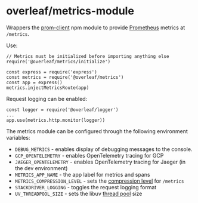 # overleaf/metrics-module

Wrappers the [prom-client](https://github.com/siimon/prom-client) npm module to provide [Prometheus](https://prometheus.io/) metrics at `/metrics`.

Use:

```
// Metrics must be initialized before importing anything else
require('@overleaf/metrics/initialize')

const express = require('express')
const metrics = require('@overleaf/metrics')
const app = express()
metrics.injectMetricsRoute(app)
```

Request logging can be enabled:

```
const logger = require('@overleaf/logger')
...
app.use(metrics.http.monitor(logger))
```

The metrics module can be configured through the following environment variables:

- `DEBUG_METRICS` - enables display of debugging messages to the console.
- `GCP_OPENTELEMETRY` - enables OpenTelemetry tracing for GCP
- `JAEGER_OPENTELEMETRY` - enables OpenTelemetry tracing for Jaeger (in the dev environment)
- `METRICS_APP_NAME` - the app label for metrics and spans
- `METRICS_COMPRESSION_LEVEL` - sets the [compression level](https://www.npmjs.com/package/compression#level) for `/metrics`
- `STACKDRIVER_LOGGING` - toggles the request logging format
- `UV_THREADPOOL_SIZE` - sets the libuv [thread pool](http://docs.libuv.org/en/v1.x/threadpool.html) size
